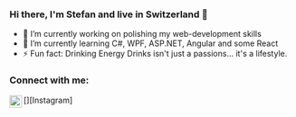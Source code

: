 ### Hi there, I'm Stefan and live in Switzerland 👋

- 🔭 I’m currently working on polishing my web-development skills
- 🌱 I’m currently learning C#, WPF, ASP.NET, Angular and some React
- ⚡ Fun fact: Drinking Energy Drinks isn't just a passions... it's a lifestyle.

### Connect with me:

[<img align="left" alt="stefanninkovic | Instagram" width="22px" src="https://cdn.jsdelivr.net/npm/simple-icons@3.0.1/icons/instagram.svg" />][Instagram]
